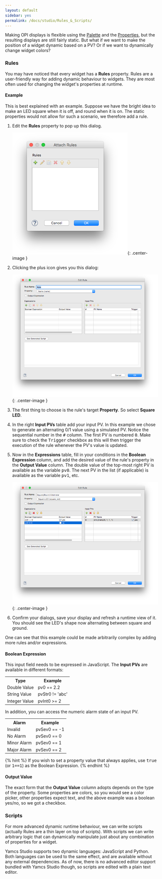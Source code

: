 ```yaml
---
layout: default
sidebar: yes
permalink: /docs/studio/Rules_&_Scripts/
---
```


Making OPI displays is flexible using the [Palette](/docs/studio/Palette/) and the [Properties](/docs/studio/Properties/), but the resulting displays are still fairly static. But what if we want to make the position of a widget dynamic based on a PV? Or if we want to dynamically change widget colors?

### Rules
You may have noticed that every widget has a **Rules** property. Rules are a user-friendly way for adding dynamic behaviour to widgets. They are most often used for changing the widget's properties at runtime.

#### Example
This is best explained with an example. Suppose we have the bright idea to make an LED square when it is off, and round when it is on. The static properties would not allow for such a scenario, we therefore add a rule.

1. Edit the **Rules** property to pop up this dialog. 

    ![Attach a Rule](/assets/studio/attach-rules.png){: .center-image }

1. Clicking the plus icon gives you this dialog:

    ![Edit Rule](/assets/studio/edit-rule.png){: .center-image }

1. The first thing to choose is the rule's target **Property**. So select **Square LED**.

1. In the right **Input PVs** table add your input PV. In this example we chose to generate an alternating 0/1 value using a simulated PV. Notice the sequential number in the <tt>#</tt> column. The first PV is numbered <tt>0</tt>. Make sure to check the <tt>Trigger</tt> checkbox as this will then trigger the execution of the rule whenever the PV's value is updated.

1. Now in the **Expressions** table, fill in your conditions in the **Boolean Expression** column, and add the desired value of the rule's property in the **Output Value** column. The double value of the top-most right PV is available as the variable <tt>pv0</tt>. The next PV in the list (if applicable) is available as the variable <tt>pv1</tt>, etc.

    ![Example Rule](/assets/studio/rule-example.png){: .center-image }

1. Confirm your dialogs, save your display and refresh a runtime view of it. You should see the LED's shape now alternating between square and ground.

One can see that this example could be made arbitrarily complex by adding more rules and/or expressions.

#### Boolean Expression
This input field needs to be expressed in JavaScript. The **Input PVs** are available in different formats:

<table class="inline">
    <tr>
        <th width="1">Type</th>
        <th>Example</th>
    </tr>
    <tr>
        <td style="white-space: nowrap;">Double Value</td>
        <td class="code">pv0 == 2.2</td>
    </tr>
    <tr>
        <td style="white-space: nowrap;">String Value</td>
        <td class="code">pvStr0 != 'abc'</td>
    </tr>
    <tr>
        <td style="white-space: nowrap;">Integer Value</td>
        <td class="code">pvInt0 &gt;= 2</td>
    </tr>
</table> 

In addition, you can access the numeric alarm state of an input PV.

<table class="inline">
    <tr>
        <th width="1">Alarm</th>
        <th>Example</th>
    </tr>
    <tr>
        <td>Invalid</td>
        <td class="code">pvSev0 == -1</td>
    </tr>
    <tr>
        <td style="white-space: nowrap">No Alarm</td>
        <td class="code">pvSev0 == 0</td>
    </tr>
    <tr>
        <td style="white-space: nowrap">Minor Alarm</td>
        <td class="code">pvSev0 == 1</td>
    </tr>
    <tr>
        <td style="white-space: nowrap">Major Alarm</td>
        <td class="code">pvSev0 == 2</td>
    </tr>
</table>

{% hint %}
  If you wish to set a property value that always applies, use <tt>true</tt> (or <tt>1==1</tt>) as the Boolean Expression.
{% endhint %}

#### Output Value
The exact form that the **Output Value** column adopts depends on the type of the property. Some properties are colors, so you would see a color picker, other properties expect text, and the above example was a boolean yes/no, so we got a checkbox.


### Scripts
For more advanced dynamic runtime behaviour, we can write scripts (actually Rules are a thin layer on top of scripts). With scripts we can write arbitrary logic that can dynamically manipulate just about any combination of properties for a widget.

Yamcs Studio supports two dynamic languages: JavaScript and Python. Both languages can be used to the same effect, and are available without any external dependencies. As of now, there is no advanced editor support bundled with Yamcs Studio though, so scripts are edited with a plain text editor.

